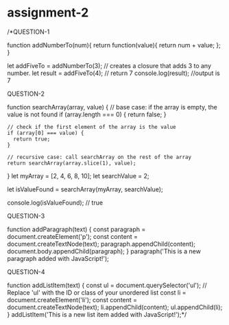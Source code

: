 # assignment-2
/*QUESTION-1

function addNumberTo(num){
    return function(value){
        return num + value;
    };
}

let addFiveTo = addNumberTo(3); // creates a closure that adds 3 to any number.
let result = addFiveTo(4); // return 7
console.log(result); //output is 7

QUESTION-2

function searchArray(array, value) {
    // base case: if the array is empty, the value is not found
    if (array.length === 0) {
      return false;
    }
  
    // check if the first element of the array is the value
    if (array[0] === value) {
      return true;
    }
  
    // recursive case: call searchArray on the rest of the array
    return searchArray(array.slice(1), value);
  }
  let myArray = [2, 4, 6, 8, 10];
  let searchValue = 2;
  
  let isValueFound = searchArray(myArray, searchValue);
  
  console.log(isValueFound); // true

  QUESTION-3

  function addParagraph(text) {
    const paragraph = document.createElement('p');
    const content = document.createTextNode(text);
    paragraph.appendChild(content);
    document.body.appendChild(paragraph);
  }
   paragraph('This is a new paragraph added with JavaScript!');

   QUESTION-4
  
   function addListItem(text) {
    const ul = document.querySelector('ul'); // Replace 'ul' with the ID or class of your unordered list
    const li = document.createElement('li');
    const content = document.createTextNode(text);
    li.appendChild(content);
    ul.appendChild(li);
  }
  addListItem('This is a new list item added with JavaScript!');*/
